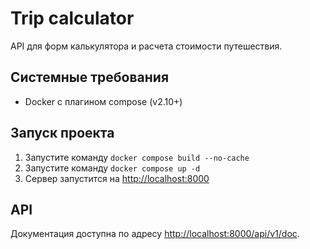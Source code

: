 # Trip calculator

API для форм калькулятора и расчета стоимости путешествия.

## Системные требования

- Docker с плагином compose (v2.10+)

## Запуск проекта

1. Запустите команду `docker compose build --no-cache`
2. Запустите команду `docker compose up -d`
3. Сервер запустится на [http://localhost:8000](http://localhost:8000)

## API

Документация доступна по адресу [http://localhost:8000/api/v1/doc](http://localhost:8000/api/v1/doc).
